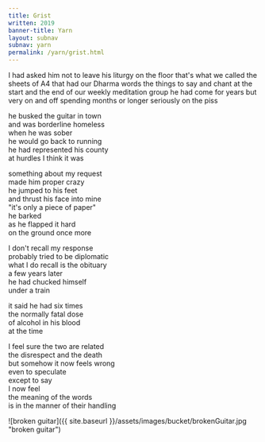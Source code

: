 ```yaml
---
title: Grist
written: 2019
banner-title: Yarn
layout: subnav
subnav: yarn
permalink: /yarn/grist.html
---
```


<div class="poem">
I had asked him  
not to leave  
his liturgy on the floor  
that's what we called  
the sheets of A4  
that had our Dharma words  
the things to say and chant  
at the start and the end  
of our weekly meditation group    
he had come for years  
but very on and off  
spending months or longer  
seriously on the piss


he busked the guitar in town  
and was borderline homeless  
when he was sober  
he would go back to running  
he had represented his county  
at hurdles I think it was  


something about my request  
made him proper crazy  
he jumped to his feet  
and thrust his face into mine  
"it's only a piece of paper"  
he barked  
as he flapped it hard  
on the ground once more


I don't recall my response  
probably tried to be diplomatic  
what I do recall is the obituary  
a few years later  
he had chucked himself  
under a train  


it said he had six times  
the normally fatal dose  
of alcohol in his blood  
at the time  


I feel sure the two are related  
the disrespect and the death  
but somehow it now feels wrong  
even to speculate  
except to say  
I now feel  
the meaning of the words  
is in the manner of their handling  
</div>

![broken guitar]({{ site.baseurl }}/assets/images/bucket/brokenGuitar.jpg "broken guitar") 
